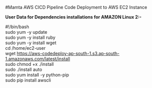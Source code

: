 #Mamta AWS CICD Pipeline Code Deployment to AWS EC2 Instance


<b>User Data for Dependencies installations for AMAZON Linux 2:-</b>

#!/bin/bash<br />
sudo yum -y update<br />
sudo yum -y install ruby<br />
sudo yum -y install wget<br />
cd /home/ec2-user<br />
wget https://aws-codedeploy-ap-south-1.s3.ap-south-1.amazonaws.com/latest/install<br />
sudo chmod +x ./install<br />
sudo ./install auto<br />
sudo yum install -y python-pip<br />
sudo pip install awscli<br />
